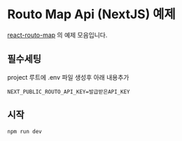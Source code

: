 # Routo Map Api (NextJS) 예제

[react-routo-map](https://www.npmjs.com/package/@yoojin282/react-routo-map) 의 예제 모음입니다.

## 필수세팅

project 루트에 .env 파일 생성후 아래 내용추가

```
NEXT_PUBLIC_ROUTO_API_KEY=발급받은API_KEY
```

## 시작

```bash
npm run dev
```
